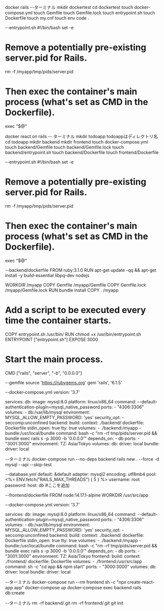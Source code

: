 docker rails
--ターミナル
mkdir dockertest
cd dockertest
touch docker-compose.yml
touch Gemfile
touch Gemfile.lock
touch entrypoint.sh
touch Dockerfile
touch my.cnf
touch env
code .

--entrypoint.sh
#!/bin/bash
set -e

# Remove a potentially pre-existing server.pid for Rails.
rm -f /myapp/tmp/pids/server.pid

# Then exec the container's main process (what's set as CMD in the Dockerfile).
exec "$@"














docker react on rails
-- ターミナル
mkdir todoapp todoappはディレクトリ名
cd todoapp
mkdir backend
mkdir frontend
touch docker-compose.yml
touch backend/Gemfile
touch backend/Gemfile.lock
touch backend/entrypoint.sh
touch backend/Dockerfile
touch frontend/Dockerfile

--entrypoint.sh
#!/bin/bash
set -e

# Remove a potentially pre-existing server.pid for Rails.
rm -f /myapp/tmp/pids/server.pid

# Then exec the container's main process (what's set as CMD in the Dockerfile).
exec "$@"

--backend/dockerfile
FROM ruby:3.1.0
RUN apt-get update -qq && apt-get install -y build-essential libpq-dev nodejs

WORKDIR /myapp
COPY Gemfile /myapp/Gemfile
COPY Gemfile.lock /myapp/Gemfile.lock
RUN bundle install
COPY . /myapp

# Add a script to be executed every time the container starts.
COPY entrypoint.sh /usr/bin/
RUN chmod +x /usr/bin/entrypoint.sh
ENTRYPOINT ["entrypoint.sh"]
EXPOSE 3000

# Start the main process.
CMD ["rails", "server", "-b", "0.0.0.0"]

--gemfile
source 'https://rubygems.org'
gem 'rails', '6.1.5'

--docker-compose.yml
version: '3.7'

services:
  db:
    image: mysql:8.0
    platform: linux/x86_64
    command: --default-authentication-plugin=mysql_native_password
    ports:
      - "4306:3306"
    volumes:
      - db:/var/lib/mysql
    environment:
      MYSQL_ALLOW_EMPTY_PASSWORD: 'yes'
    security_opt:
      - seccomp:unconfined
  backend:
    build:
      context: ./backend/
      dockerfile: Dockerfile
    stdin_open: true
    tty: true
    volumes:
      - ./backend:/myapp
      - bundle:/usr/local/bundle
    command: bash -c "rm -rf tmp/pids/server.pid && bundle exec rails s -p 3000 -b '0.0.0.0'"
    depends_on:
      - db
    ports:
      - "3001:3000"
    environment:
      TZ: Asia/Tokyo
volumes:
  db:
    driver: local
  bundle:
    driver: local

--ターミナル
docker-compose run --no-deps backend rails new . --force -d mysql --api --skip-test

--database.yml
default: &default
  adapter: mysql2
  encoding: utf8mb4
  pool: <%= ENV.fetch("RAILS_MAX_THREADS") { 5 } %>
  username: root
  password:
  host: db #ここを追加

--frontend/dockerfile
FROM node:14.17.1-alpine
WORKDIR /usr/src/app

--docker-compose.yml
version: '3.7'

services:
  db:
    image: mysql:8.0
    platform: linux/x86_64
    command: --default-authentication-plugin=mysql_native_password
    ports:
      - "4306:3306"
    volumes:
      - db:/var/lib/mysql
    environment:
      MYSQL_ALLOW_EMPTY_PASSWORD: 'yes'
    security_opt:
      - seccomp:unconfined
  backend:
    build:
      context: ./backend/
      dockerfile: Dockerfile
    stdin_open: true
    tty: true
    volumes:
      - ./backend:/myapp
      - bundle:/usr/local/bundle
    command: bash -c "rm -rf tmp/pids/server.pid && bundle exec rails s -p 3000 -b '0.0.0.0'"
    depends_on:
      - db
    ports:
      - "3001:3000"
    environment:
      TZ: Asia/Tokyo
  frontend:
    build:
      context: ./frontend/
      dockerfile: Dockerfile
    volumes:
      - ./frontend:/usr/src/app
    command: sh -c "cd app && npm start"
    ports:
      - "3000:3000"
volumes:
  db:
    driver: local
  bundle:
    driver: local

--ターミナル
docker-compose run --rm frontend sh -c "npx create-react-app app"
docker-compose up
docker-compose exec backend rails db:create

--ターミナル
rm -rf backend/.git
rm -rf frontend/.git
git init